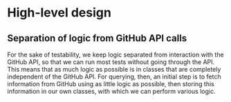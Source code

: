 # High-level design

## Separation of logic from GitHub API calls

For the sake of testability, we keep logic separated from interaction
with the GitHub API, so that we can run most tests without going through
the API. This means that as much logic as possible is in classes that
are completely independent of the GitHub API. For querying, then, an
initial step is to fetch information from GitHub using as little logic
as possible, then storing this information in our own classes, with
which we can perform various logic.
